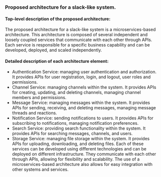 ### Proposed architecture for a slack-like system.

#### Top-level description of the proposed architecture:
The proposed architecture for a slack-like system is a microservices-based architecture. This architecture is composed of several independent and loosely coupled services that communicate with each other through APIs. 
Each service is responsible for a specific business capability and can be developed, deployed, and scaled independently.

#### Detailed description of each architecture element:
- Authentication Service: managing user authentication and authorization. It provides APIs for user registration, login, and logout, user roles and permissions.
- Channel Service: managing channels within the system. It provides APIs for creating, updating, and deleting channels, managing channel members and permissions.
- Message Service: managing messages within the system. It provides APIs for sending, receiving, and deleting messages, managing message threads and reactions.
- Notification Service: sending notifications to users. It provides APIs for subscribing to notifications, managing notification preferences.
- Search Service: providing search functionality within the system. It provides APIs for searching messages, channels, and users.
- Storage Service: managing file storage within the system. It provides APIs for uploading, downloading, and deleting files.
Each of these services can be developed using different technologies and can be deployed on different infrastructure.
They communicate with each other through APIs, allowing for flexibility and scalability.
The use of a microservices-based architecture also allows for easy integration with other systems and services.
